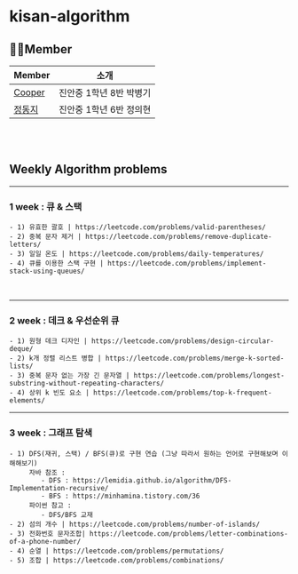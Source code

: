# kisan-algorithm
## 🧑‍💻Member
| Member| 소개 |
|--- | --- |
| [Cooper](https://github.com/pbg0205)| 진안중 1학년 8반 박병기 |
|[정동지](https://github.com/UihyunJeong)| 진안중 1학년 6반 정의현 |

<br>
<br>
    

## Weekly Algorithm problems
-------------------------------
### 1 week : 큐 & 스택
    - 1) 유효한 괄호 | https://leetcode.com/problems/valid-parentheses/
    - 2) 중복 문자 제거 | https://leetcode.com/problems/remove-duplicate-letters/
    - 3) 일일 온도 | https://leetcode.com/problems/daily-temperatures/
    - 4) 큐를 이용한 스택 구현 | https://leetcode.com/problems/implement-stack-using-queues/
<br>

-------------------------------

### 2 week : 데크 & 우선순위 큐

    - 1) 원형 데크 디자인 | https://leetcode.com/problems/design-circular-deque/
    - 2) k개 정렬 리스트 병합 | https://leetcode.com/problems/merge-k-sorted-lists/
    - 3) 중복 문자 없는 가장 긴 문자열 | https://leetcode.com/problems/longest-substring-without-repeating-characters/
    - 4) 상위 k 빈도 요소 | https://leetcode.com/problems/top-k-frequent-elements/

-------------------------------

### 3 week : 그래프 탐색

    - 1) DFS(재귀, 스택) / BFS(큐)로 구현 연습 (그냥 따라서 원하는 언어로 구현해보며 이해해보기)
         자바 참조 :
            - DFS : https://lemidia.github.io/algorithm/DFS-Implementation-recursive/
            - BFS : https://minhamina.tistory.com/36
         파이썬 참고 :
            - DFS/BFS 교재
    - 2) 섬의 개수 | https://leetcode.com/problems/number-of-islands/
    - 3) 전화번호 문자조합| https://leetcode.com/problems/letter-combinations-of-a-phone-number/
    - 4) 순열 | https://leetcode.com/problems/permutations/
    - 5) 조합 | https://leetcode.com/problems/combinations/
    
    
